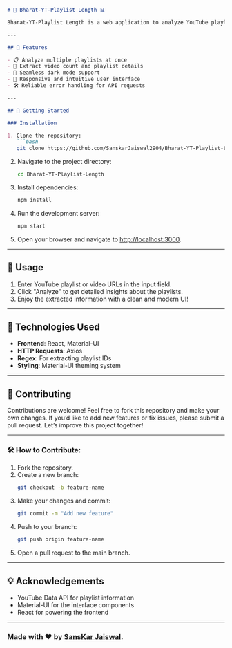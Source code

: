 ```markdown
# 🎥 Bharat-YT-Playlist Length 📊

Bharat-YT-Playlist Length is a web application to analyze YouTube playlists efficiently. It extracts detailed information about playlists, such as video count, titles, and more, with a sleek and responsive interface. You can check it out live [here](https://your-hosted-link.com).  

---

## 🌟 Features

- 📋 Analyze multiple playlists at once
- 🎯 Extract video count and playlist details
- 🌙 Seamless dark mode support
- 🔄 Responsive and intuitive user interface
- 🛠️ Reliable error handling for API requests

---

## 🚀 Getting Started

### Installation

1. Clone the repository:
   ```bash
   git clone https://github.com/SanskarJaiswal2904/Bharat-YT-Playlist-Length.git
   ```

2. Navigate to the project directory:
   ```bash
   cd Bharat-YT-Playlist-Length
   ```

3. Install dependencies:
   ```bash
   npm install
   ```

4. Run the development server:
   ```bash
   npm start
   ```

5. Open your browser and navigate to [http://localhost:3000](http://localhost:3000).

---

## 📝 Usage

1. Enter YouTube playlist or video URLs in the input field.
2. Click "Analyze" to get detailed insights about the playlists.
3. Enjoy the extracted information with a clean and modern UI!

---

## 👏 Technologies Used

- **Frontend**: React, Material-UI
- **HTTP Requests**: Axios
- **Regex**: For extracting playlist IDs
- **Styling**: Material-UI theming system

---

## 🤝 Contributing

Contributions are welcome! Feel free to fork this repository and make your own changes. If you’d like to add new features or fix issues, please submit a pull request. Let’s improve this project together!

---

### 🛠️ How to Contribute:

1. Fork the repository.
2. Create a new branch:
   ```bash
   git checkout -b feature-name
   ```
3. Make your changes and commit:
   ```bash
   git commit -m "Add new feature"
   ```
4. Push to your branch:
   ```bash
   git push origin feature-name
   ```
5. Open a pull request to the main branch.

---

## 💡 Acknowledgements

- YouTube Data API for playlist information
- Material-UI for the interface components
- React for powering the frontend

---

### Made with ❤️ by  [SansKar Jaiswal](https://sanskarjaiswal2904.github.io/Sanskar-Website/).  
